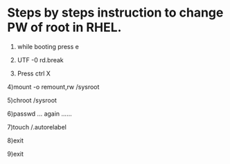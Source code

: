 # Steps by steps instruction to change PW of root in RHEL.

1) while booting  press e 

2) UTF -0 rd.break

3) Press ctrl X

4)mount -o remount,rw /sysroot

5)chroot /sysroot

6)passwd ... again ......

7)touch /.autorelabel 

8)exit

9)exit
